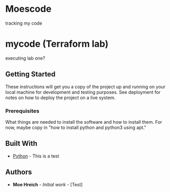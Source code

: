 # Moescode
tracking my code
# mycode (Terraform lab)

executing lab one?

## Getting Started

These instructions will get you a copy of the project up and running on your local machine
for development and testing purposes. See deployment for notes on how to deploy the project
on a live system.

### Prerequisites

What things are needed to install the software and how to install them. For now, maybe copy in
"how to install python and python3 using apt."

## Built With

* [Python](https://www.python.org/) - This is a test
## Authors

* **Moe Hreich** - *Initial work* - [Test]



